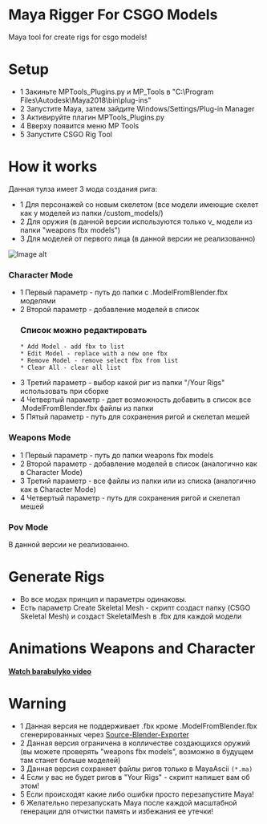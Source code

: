 # Maya Rigger For CSGO Models
Maya tool for create rigs for csgo models!

# Setup
- 1 Закиньте MPTools_Plugins.py и MP_Tools в "C:\Program Files\Autodesk\Maya2018\bin\plug-ins"
- 2 Запустите Мауа, затем зайдите Windows/Settings/Plug-in Manager
- 3 Активируйте плагин MPTools_Plugins.py
- 4 Вверху появится меню MP Tools
- 5 Запустите CSGO Rig Tool

# How it works
Данная тулза имеет 3 мода создания рига:
  * 1 Для персонажей со новым скелетом (все модели имеющие скелет как у моделей из папки /custom_models/)
  * 2 Для оружия (в данной версии используются только v_ модели из папки "weapons fbx models")
  * 3 Для моделей от первого лица (в данной версии не реализованно)
  
![Image alt](https://github.com/mpsterprod/Maya-CSGO-Rigger/raw/master/misc/tool.jpg)
  
### Character Mode
- 1 Первый параметр - путь до папки с .ModelFromBlender.fbx моделями
- 2 Второй параметр - добавление моделей в список
  ### Список можно редактировать
  ```
  * Add Model - add fbx to list
  * Edit Model - replace with a new one fbx
  * Remove Model - remove select fbx from list
  * Clear All - clear all list
  ```
- 3 Третий параметр - выбор какой риг из папки "/Your Rigs" использовать при сборке
- 4 Четвертый параметр - дает возможность добавить в список все .ModelFromBlender.fbx файлы из папки
- 5 Пятый параметр - путь для сохранения ригой и скелетал мешей 

### Weapons Mode
+ 1 Первый параметр - путь до папки weapons fbx models
+ 2 Второй параметр - добавление моделей в список (аналогично как в Character Mode)
+ 3 Третий параметр - все файлы из папки или из списка (аналогично как в Character Mode)
+ 4 Четвертый параметр - путь для сохранения ригой и скелетал мешей

### Pov Mode
В данной версии не реализованно.

# Generate Rigs
+ Во все модах принцип и параметры одинаковы.
+ Есть параметр Create Skeletal Mesh - скрипт создаст папку (CSGO Skeletal Mesh) и создаст SkeletalMesh в .fbx для каждой модели
# Animations Weapons and Character
#### [Watch barabulyko video](https://www.youtube.com/channel/UCXvI8JRMsskPQrpQoSLeeBA)

# Warning 
+ 1 Данная версия не поддерживает .fbx кроме .ModelFromBlender.fbx сгенерированных через [Source-Blender-Exporter](https://github.com/mpsterprod/Source-Blender-Exporter)
+ 2 Данная версия ограничена в колличестве создающихся оружий (вы можете проверять "weapons fbx models", возможно в будущем там станет больше моделей)
+ 3 Данная версия сохраняет файлы ригов только в MayaAscii ```(*.ma)```
+ 4 Если у вас не будет ригов в "Your Rigs" - скрипт напишет вам об этом!
+ 5 Если происходят какие либо ошибки просто перезапустите Maya!
+ 6 Желательно перезапускать Мауа после каждой масштабной генерации для отчистки память и избежания ее утечки!
